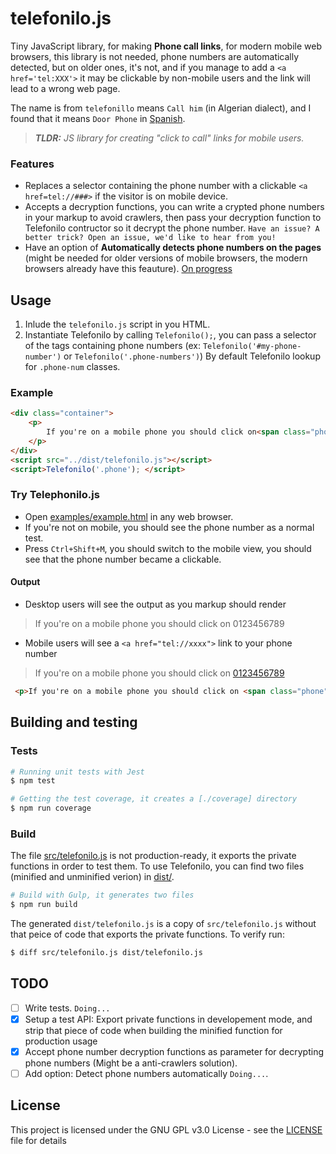 # telefonilo.js

Tiny JavaScript library, for making **Phone call links**, for modern mobile web browsers, this library is not needed, phone numbers are automatically detected, but on older ones, it's not, and if you manage to add a `<a href='tel:XXX'>` it may be clickable by non-mobile users and the link will lead to a wrong web page.

The name is from `telefonillo` means `Call him` (in Algerian dialect), and I found that it means `Door Phone` in [Spanish](https://en.wikipedia.org/wiki/Door_phone).

> ***TLDR:** JS library for creating "click to call" links for mobile users.*

### Features

* Replaces a selector containing the phone number with a clickable `<a href=tel://###>` if the visitor is on mobile device.
* Accepts a decryption functions, you can write a crypted phone numbers in your markup to avoid crawlers, then pass your decryption function to Telefonilo contructor so it decrypt the phone number. `Have an issue? A better trick? Open an issue, we'd like to hear from you!`
* Have an option of **Automatically detects phone numbers on the pages** (might be needed for older versions of mobile browsers, the modern browsers already have this feauture). [On progress](#todo)

## Usage

1. Inlude the `telefonilo.js` script in you HTML.
2. Instantiate Telefonilo by calling `Telefonilo();`, you can pass a selector of the tags containing phone numbers (ex: `Telefonilo('#my-phone-number')` or `Telefonilo('.phone-numbers')`) By default Telefonilo lookup for `.phone-num` classes.

### Example

```html
<div class="container">
    <p>
        If you're on a mobile phone you should click on<span class="phone">0123456789</span>
    </p>
</div>
<script src="../dist/telefonilo.js"></script>
<script>Telefonilo('.phone'); </script>
```

### Try Telephonilo.js

* Open [examples/example.html](https://fcmam5.github.io/telefonilo.js/examples/example.html) in any web browser.
* If you're not on mobile, you should see the phone number as a normal test.
* Press `Ctrl+Shift+M`, you should switch to the mobile view, you should see that the phone number became a clickable.

#### Output
* Desktop users will see the output as you markup should render
>  <p>If you're on a mobile phone you should click on <span class="phone">0123456789</span></p>

* Mobile users will see a `<a href="tel://xxxx">` link to your phone number
>  <p>If you're on a mobile phone you should click on <span class="phone"><a href="tel://0123456789">0123456789</a></span></p>
 
 ```html
  <p>If you're on a mobile phone you should click on <span class="phone"><a href="tel://0123456789">0123456789</a></span></p> 
  ```

## Building and testing

### Tests

```bash
# Running unit tests with Jest
$ npm test

# Getting the test coverage, it creates a [./coverage] directory
$ npm run coverage
```

### Build

The file [src/telefonilo.js](./src/telefonilo.js) is not production-ready, it exports the private functions in order to test them. To use Telefonilo, you can find two files (minified and unminified verion) in [dist/](./dist/). 

```bash
# Build with Gulp, it generates two files
$ npm run build
```

The generated `dist/telefonilo.js` is a copy of `src/telefonilo.js` without that peice of code that exports the private functions. To verify run:

```bash
$ diff src/telefonilo.js dist/telefonilo.js
```

## TODO

- [ ] Write tests. `Doing...`
- [x] Setup a test API: Export private functions in developement mode, and strip that piece of code when building the minified function for  production usage
- [x] Accept phone number decryption functions as parameter for decrypting phone numbers (Might be a anti-crawlers solution).
- [ ] Add option: Detect phone numbers automatically `Doing...`.

## License

This project is licensed under the GNU GPL v3.0 License - see the [LICENSE](./LICENSE) file for details

